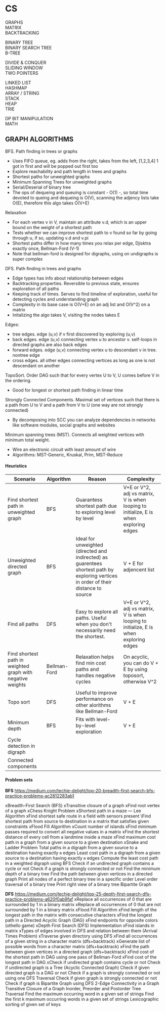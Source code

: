 # CS 

GRAPHS  
MATRIX  
BACKTRACKING  

BINARY TREE  
BINARY SEARCH TREE  
B-TREE

DIVIDE & CONQUER  
SLIDING WINDOW  
TWO POINTERS  

LINKED LIST  
HASHMAP  
ARRAY / STRING  
STACK  
HEAP  
TRIE

DP
BIT MANIPULATION  
MATH  

## GRAPH ALGORITHMS

BFS. Path finding in trees or graphs
- Uses FIFO queue, eg. adds from the right, takes from the left, [1,2,3,4]  1 got in first and will be popped out first too
- Explore reachability and path length in trees and graphs 
- Shortest paths for unweighted graphs
- Minimum Spanning Trees for unweighted graphs
- Serial/Deserial of binary tree
- The ops of dequeing and queuing is constant - O(1) -, so total time devoted to queing and dequeing is O(V), scanning the adjency lists take O(E), therefore this algo takes O(V+E) 

Relaxation
- For each vertex v in V, maintain an attribute v.d, which is an upper bound on the weight of a shortest path
- Tests whether we can improve shortest path to v found so far by going through u, if so, updating v.d and v.pi
- Shortest paths differ in how many times you relax per edge, Djisktra exactly once, Bellman-Ford (V-1) 
- Note that bellman-ford is designed for digraphs, using on undigraphs is super complex 

DFS. Path finding in trees and graphs
- Edge types has info about relationship between edges 
- Backtracking properties. Reversible to previous state, ensures exploration of all paths 
- Keeping track of times. Serves to find timeline of exploration, useful for detecting cycles and understanding graph
- Complexity in its base case is O(V+E) on an adj list and O(V^2) on a matrix
- Initalizing the algo takes V, visiting the nodes takes E 

Edges:
- tree edges. edge (u,v) if v first discovered by exploring (u,v)
- back edges. edge (u,v) connecting vertex u to ancestor v. self-loops in directed graphs are also back edges
- forward edges. edge (u,v) connecting vertex u to descendant v in tree. nontree edge
- cross edges. all other edges connecting vertices as long as one is not descendant on another

TopoSort. Order DAG such that for every vertex U to V, U comes before V in the ordering. 
- Good for longest or shortest path finding in linear time

Strongly Connected Components. Maximal set of vertices such that there is a path from U to V and a path from V to U (one way are not strongly connected)
- By decomposing into SCC you can analyze dependencies in networks like software modules, social graphs and websites

Minimum spanning trees (MST). Connects all weighted vertices with minimum total weight.
- Wire an electronic circuit with least amount of wire
- Algorithms: MST-Generic, Kruskal, Prim, MST-Reduce

#### Heuristics

| Scenario | Algorithm | Reason | Complexity |
| -------- | --------- | ------ | ---------- |
| Find shortest path in unweighted graph | BFS | Guarantess shortest path due to exploring level by level | V+E or V^2, adj vs matrix, V is when looping to initialize, E is when exploring edges 
| Unweighted directed graph | BFS | Ideal for unweighted (directed and indirected) as guarentees shortest path by exploring vertices in order of their distance to source | V + E for adjencent list |
| Find all paths | DFS | Easy to explore all paths. Useful when you don't necessarily need the shortest. | V+E or V^2, adj vs matrix, V is when looping to initialize, E is when exploring edges
| Find shortest path in weighted graph with negative weights | Bellman-Ford | Relaxation helps find min cost paths and handles negative cycles | On acyclic, you can do V + E by using toposort, otherwise V^2
| Topo sort | DFS | Useful to improve performance on other alorithms like Bellman-Ford | V + E
| Minimum depth | BFS | Fits with level-by-level exploration | V + E
| Cycle detection in digraph
| Connected components 

#### Problem sets
**BFS** https://medium.com/techie-delight/top-20-breadth-first-search-bfs-practice-problems-ac2812283ab1

xBreadth-First Search (BFS)
xTransitive closure of a graph
xFind root vertex of a graph
xChess Knight Problem 
xShortest path in a maze — Lee Algorithm
xFind shortest safe route in a field with sensors present
\Find shortest path from source to destination in a matrix that satisfies given constraints 
xFlood Fill Algorithm
xCount number of islands
xFind minimum passes required to convert all negative values in a matrix
xFind the shortest distance of every cell from a landmine inside a maze
xFind maximum cost path in a graph from a given source to a given destination
xSnake and Ladder Problem
Total paths in a digraph from a given source to a destination having exactly `m` edges
Least cost path in a digraph from a given source to a destination having exactly `m` edges
Compute the least cost path in a weighted digraph using BFS
Check if an undirected graph contains a cycle or not
Check if a graph is strongly connected or not
Find the minimum depth of a binary tree
Find the path between given vertices in a directed graph
Print all nodes of a perfect binary tree in a specific order
Level order traversal of a binary tree
Print right view of a binary tree
Bipartite Graph

**DFS** https://medium.com/techie-delight/top-25-depth-first-search-dfs-practice-problems-a620f0ab9faf
xReplace all occurrences of 0 that are surrounded by 1 in a binary matrix
xReplace all occurrences of 0 that are not surrounded by 1 in a binary matrix
xFlood Fill Algorithm
xFind length of the longest path in the matrix with consecutive characters
xFind the longest path in a Directed Acyclic Graph (DAG)
xFind endpoints for opposite colors (othello game) 
xDepth First Search (DFS) Implementation
xFind islands in matrix 
xTypes of edges involved in DFS and relation between them (Arrival Times Problem)
xTraverse given directory using DFS 
xFind all occurrences of a given string in a character matrix (dfs+backtrack)
xGenerate list of possible words from a character matrix (dfs+backtrack)
xFind the path between given vertices in a directed graph (dfs+backtrack)
xFind cost of the shortest path in DAG using one pass of Bellman-Ford
xFind cost of the longest path in DAG
xCheck if undirected graph contains cycle or not
 Check if undirected graph is a Tree (Acyclic Connected Graph)
 Check if given directed graph is a DAG or not
 Check if a graph is strongly connected or not using one DFS Traversal
 Check if given graph is strongly connected or not
 Check if graph is Bipartite Graph using DFS
 2-Edge Connectivity in a Graph
 Transitive Closure of a Graph
 Inorder, Preorder and Postorder Tree Traversal
 Find the maximum occurring word in a given set of strings
 Find the first k maximum occurring words in a given set of strings
 Lexicographic sorting of given set of keys